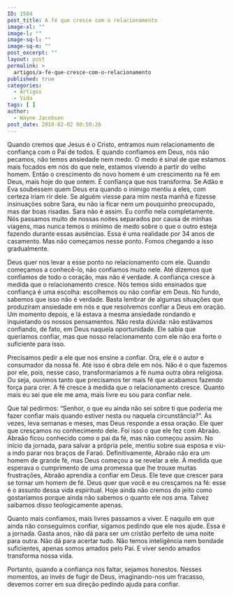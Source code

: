 ```yaml
---
ID: 1504
post_title: A fé que cresce com o relacionamento
image-xl: ""
image-l: ""
image-sq-l: ""
image-sq-m: ""
post_excerpt: ""
layout: post
permalink: >
  artigos/a-fe-que-cresce-com-o-relacionamento
published: true
categories:
  - Artigos
  - Vida
tags: [ ]
author:
  - Wayne Jacobsen
post_date: 2010-02-02 00:50:26
---
```

<!-- p.p1 {margin: 0.0px 0.0px 0.0px 0.0px; text-align: justify; text-indent: 14.1px; font: 10.0px Georgia} -->Quando cremos que Jesus é o Cristo, entramos num relacionamento de confiança com o Pai de todos. E quando confiamos em Deus, nós não pecamos, não temos ansiedade nem medo. O medo é sinal de que estamos mais focados em nós do que nele, estamos vivendo a partir do velho homem. Então o crescimento do novo homem é um crescimento na fé em Deus, mais hoje do que ontem. É confiança que nos transforma. Se Adão e Eva soubessem quem Deus era quando o inimigo mentiu a eles, com certeza iriam rir dele. Se alguém viesse para mim nesta manhã e fizesse insinuações sobre Sara, eu não ia ficar nem um pouquinho preocupado, mas dar boas risadas. Sara não é assim. Eu confio nela completamente. Nós passamos muito de nossas noites separados por causa de minhas viagens, mas nunca temos o mínimo de medo sobre o que o outro esteja fazendo durante essas ausências. Essa é uma realidade por 34 anos de casamento. Mas não começamos nesse ponto. Fomos chegando a isso gradualmente.

Deus quer nos levar a esse ponto no relacionamento com ele. Quando começamos a conhecê-lo, não confiamos muito nele. Até dizemos que confiamos de todo o coração, mas não é verdade. A confiança cresce à medida que o relacionamento cresce. Nós temos sido ensinados que confiança é uma escolha: escolhemos ou não confiar em Deus. No fundo, sabemos que isso não é verdade. Basta lembrar de algumas situações que produziram ansiedade em nós e que resolvemos confiar a Deus em oração. Um momento depois, e lá estava a mesma ansiedade rondando e inquietando os nossos pensamentos. Não resta dúvida: não estávamos confiando, de fato, em Deus naquela oportunidade. Ele sabia que queríamos confiar, mas que nosso relacionamento com ele não era forte o suficiente para isso.

Precisamos pedir a ele que nos ensine a confiar. Ora, ele é o autor e consumador da nossa fé. Até isso é obra dele em nós. Não é o que fazemos por ele, pois, nesse caso, transformaríamos a fé numa outra obra religiosa. Ou seja, ouvimos tanto que precisamos ter mais fé que acabamos fazendo força para crer. A fé cresce à medida que o relacionamento cresce. Quanto mais eu sei que ele me ama, mais livre eu sou para confiar nele.

Que tal pedirmos: “Senhor, o que eu ainda não sei sobre ti que poderia me fazer confiar mais quando estiver nesta ou naquela circunstância?”. Às vezes, leva semanas e meses, mas Deus responde a essa oração. Ele quer que cresçamos no conhecimento dele. Foi isso o que ele fez com Abraão. Abraão ficou conhecido como o pai da fé, mas não começou assim. No início da jornada, para salvar a própria pele, mentiu sobre sua esposa e viu-a indo parar nos braços de Faraó. Definitivamente, Abraão não era um homem de grande fé, mas Deus começou a se revelar a ele. À medida que esperava o cumprimento de uma promessa que lhe trouxe muitas frustrações, Abraão aprendia a confiar em Deus. Ele teve que crescer para se tornar um homem de fé. Deus quer que você e eu cresçamos na fé: esse é o assunto dessa vida espiritual. Hoje ainda não cremos do jeito como gostaríamos porque ainda não sabemos o quanto ele nos ama. Talvez saibamos disso teologicamente apenas.

Quanto mais confiamos, mais livres passamos a viver. E naquilo em que ainda não conseguimos confiar, sigamos pedindo que ele nos ajude. Essa é a jornada. Gasta anos, não dá para ser um cristão perfeito de uma noite para outra. Não dá para acertar tudo. Não temos inteligência nem bondade suficientes, apenas somos amados pelo Pai. E viver sendo amados transforma nossa vida.

Portanto, quando a confiança nos faltar, sejamos honestos. Nesses momentos, ao invés de fugir de Deus, imaginando-nos um fracasso, devemos correr em sua direção pedindo ajuda para confiar.